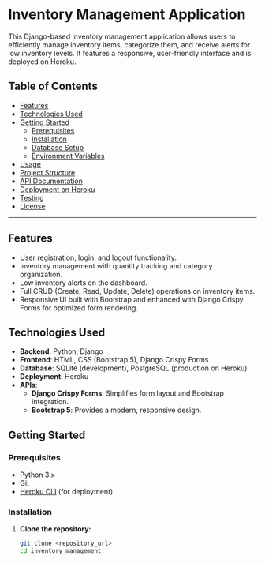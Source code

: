 # Inventory Management Application

This Django-based inventory management application allows users to efficiently manage inventory items, categorize them, and receive alerts for low inventory levels. It features a responsive, user-friendly interface and is deployed on Heroku.

## Table of Contents

- [Features](#features)
- [Technologies Used](#technologies-used)
- [Getting Started](#getting-started)
  - [Prerequisites](#prerequisites)
  - [Installation](#installation)
  - [Database Setup](#database-setup)
  - [Environment Variables](#environment-variables)
- [Usage](#usage)
- [Project Structure](#project-structure)
- [API Documentation](#api-documentation)
- [Deployment on Heroku](#deployment-on-heroku)
- [Testing](#testing)
- [License](#license)

---

## Features

- User registration, login, and logout functionality.
- Inventory management with quantity tracking and category organization.
- Low inventory alerts on the dashboard.
- Full CRUD (Create, Read, Update, Delete) operations on inventory items.
- Responsive UI built with Bootstrap and enhanced with Django Crispy Forms for optimized form rendering.

## Technologies Used

- **Backend**: Python, Django
- **Frontend**: HTML, CSS (Bootstrap 5), Django Crispy Forms
- **Database**: SQLite (development), PostgreSQL (production on Heroku)
- **Deployment**: Heroku
- **APIs**:
  - **Django Crispy Forms**: Simplifies form layout and Bootstrap integration.
  - **Bootstrap 5**: Provides a modern, responsive design.

## Getting Started

### Prerequisites

- Python 3.x
- Git
- [Heroku CLI](https://devcenter.heroku.com/articles/heroku-cli) (for deployment)

### Installation

1. **Clone the repository:**
   ```bash
   git clone <repository_url>
   cd inventory_management

